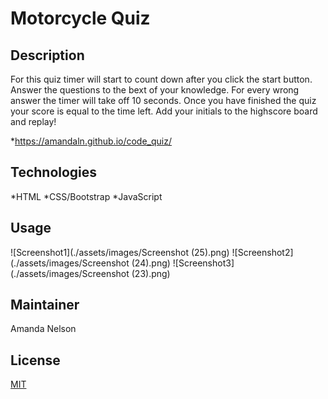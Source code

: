 # Motorcycle Quiz
## Description
For this quiz timer will start to count down after you click the start button. Answer the questions to the bext of your knowledge. For every wrong answer the timer will take off 10 seconds. Once you have finished the quiz your score is equal to the time left. Add your initials to the highscore board and replay!

*https://amandaln.github.io/code_quiz/

## Technologies
*HTML
*CSS/Bootstrap
*JavaScript

## Usage
![Screenshot1](./assets/images/Screenshot (25).png)
![Screenshot2](./assets/images/Screenshot (24).png)
![Screenshot3](./assets/images/Screenshot (23).png)


## Maintainer
Amanda Nelson

## License
[MIT](https://choosealicense.com/licenses/mit/)